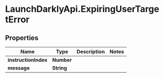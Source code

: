 # LaunchDarklyApi.ExpiringUserTargetError

## Properties

Name | Type | Description | Notes
------------ | ------------- | ------------- | -------------
**instructionIndex** | **Number** |  | 
**message** | **String** |  | 


